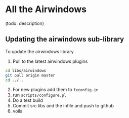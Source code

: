 # All the Airwindows

(todo: description)


## Updating the airwindows sub-library

To update the airwindows library

1. Pull to the latest airwindows plugins

```bash
cd libs/airwindows
git pull origin master
cd ../..
```

2. For new plugins add them to `fxconfig.in`
3. run `scripts/configure.pl`
4. Do a test build
5. Commit src libs and the infile and push to github
6. voila

